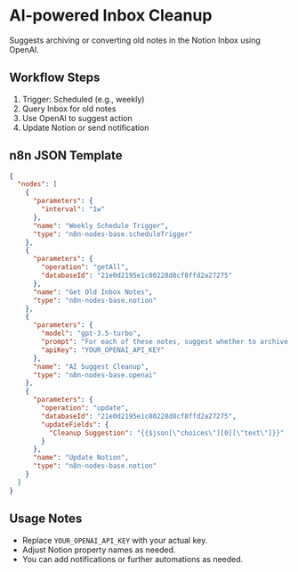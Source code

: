 # AI-powered Inbox Cleanup

Suggests archiving or converting old notes in the Notion Inbox using OpenAI.

## Workflow Steps
1. Trigger: Scheduled (e.g., weekly)
2. Query Inbox for old notes
3. Use OpenAI to suggest action
4. Update Notion or send notification

## n8n JSON Template
```json
{
  "nodes": [
    {
      "parameters": {
        "interval": "1w"
      },
      "name": "Weekly Schedule Trigger",
      "type": "n8n-nodes-base.scheduleTrigger"
    },
    {
      "parameters": {
        "operation": "getAll",
        "databaseId": "21e0d2195e1c80228d8cf8ffd2a27275"
      },
      "name": "Get Old Inbox Notes",
      "type": "n8n-nodes-base.notion"
    },
    {
      "parameters": {
        "model": "gpt-3.5-turbo",
        "prompt": "For each of these notes, suggest whether to archive, convert, or keep. {{$json}}",
        "apiKey": "YOUR_OPENAI_API_KEY"
      },
      "name": "AI Suggest Cleanup",
      "type": "n8n-nodes-base.openai"
    },
    {
      "parameters": {
        "operation": "update",
        "databaseId": "21e0d2195e1c80228d8cf8ffd2a27275",
        "updateFields": {
          "Cleanup Suggestion": "{{$json[\"choices\"][0][\"text\"]}}"
        }
      },
      "name": "Update Notion",
      "type": "n8n-nodes-base.notion"
    }
  ]
}
```

## Usage Notes
- Replace `YOUR_OPENAI_API_KEY` with your actual key.
- Adjust Notion property names as needed.
- You can add notifications or further automations as needed. 